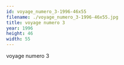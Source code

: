 ```yaml
---
id: voyage_numero_3-1996-46x55
filename: ./voyage_numero_3-1996-46x55.jpg
title: voyage numero 3
year: 1996
height: 46
width: 55
---
```


voyage numero 3
